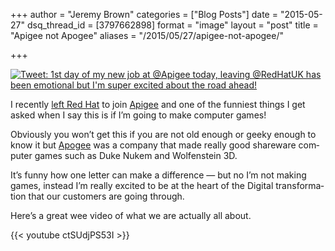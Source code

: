 +++
author = "Jeremy Brown"
categories = ["Blog Posts"]
date = "2015-05-27"
dsq_thread_id = [3797662898]
format = "image"
layout = "post"
title = "Apigee not Apogee"
aliases = "/2015/05/27/apigee-not-apogee/"

+++

[![Tweet: 1st day of my new job at @Apigee today, leaving @RedHatUK has been emotional but I'm super excited about the road ahead!](/uploads/Jeremy_Brown_on_Twitter___1st_day_of_my_new_job_at__Apigee_today__leaving__RedHatUK_has_been_emotional_but_I_m_super_excited_about_the_road_ahead__.png)][1]

I recently [left Red Hat][1] to join [Apigee][2] and one of the fun­ni­est things I get asked when I say this is if I’m going to make com­puter games!

Obvi­ously you won’t get this if you are not old enough or geeky enough to know it but [Apogee][3] was a com­pany that made really good share­ware com­puter games such as Duke Nukem and Wolfen­stein 3D.

It’s funny how one let­ter can make a dif­fer­ence — but no I’m not mak­ing games, instead I’m really excited to be at the heart of the Dig­i­tal trans­for­ma­tion that our cus­tomers are going through.

Here’s a great wee video of what we are actu­ally all about.

{{< youtube ctSUdjPS53I >}}

 [1]: https://twitter.com/tenfourty/status/594032305401888769
 [2]: https://apigee.com/about/
 [3]: https://en.wikipedia.org/wiki/3D_Realms
